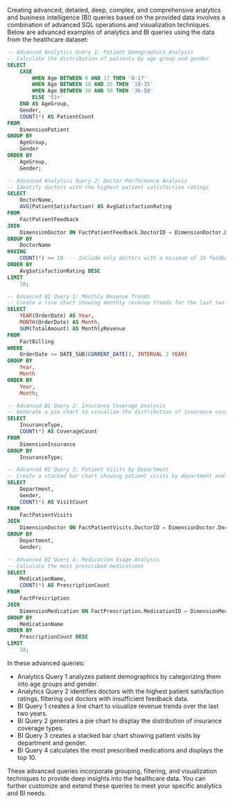 Creating advanced, detailed, deep, complex, and comprehensive analytics and business intelligence (BI) queries based on the provided data involves a combination of advanced SQL operations and visualization techniques. Below are advanced examples of analytics and BI queries using the data from the healthcare dataset:

```sql
-- Advanced Analytics Query 1: Patient Demographics Analysis
-- Calculate the distribution of patients by age group and gender
SELECT
    CASE
        WHEN Age BETWEEN 0 AND 17 THEN '0-17'
        WHEN Age BETWEEN 18 AND 35 THEN '18-35'
        WHEN Age BETWEEN 36 AND 50 THEN '36-50'
        ELSE '51+'
    END AS AgeGroup,
    Gender,
    COUNT(*) AS PatientCount
FROM
    DimensionPatient
GROUP BY
    AgeGroup,
    Gender
ORDER BY
    AgeGroup,
    Gender;

-- Advanced Analytics Query 2: Doctor Performance Analysis
-- Identify doctors with the highest patient satisfaction ratings
SELECT
    DoctorName,
    AVG(PatientSatisfaction) AS AvgSatisfactionRating
FROM
    FactPatientFeedback
JOIN
    DimensionDoctor ON FactPatientFeedback.DoctorID = DimensionDoctor.DoctorID
GROUP BY
    DoctorName
HAVING
    COUNT(*) >= 10  -- Include only doctors with a minimum of 10 feedback responses
ORDER BY
    AvgSatisfactionRating DESC
LIMIT
    10;

-- Advanced BI Query 1: Monthly Revenue Trends
-- Create a line chart showing monthly revenue trends for the last two years
SELECT
    YEAR(OrderDate) AS Year,
    MONTH(OrderDate) AS Month,
    SUM(TotalAmount) AS MonthlyRevenue
FROM
    FactBilling
WHERE
    OrderDate >= DATE_SUB(CURRENT_DATE(), INTERVAL 2 YEAR)
GROUP BY
    Year,
    Month
ORDER BY
    Year,
    Month;

-- Advanced BI Query 2: Insurance Coverage Analysis
-- Generate a pie chart to visualize the distribution of insurance coverage types
SELECT
    InsuranceType,
    COUNT(*) AS CoverageCount
FROM
    DimensionInsurance
GROUP BY
    InsuranceType;

-- Advanced BI Query 3: Patient Visits by Department
-- Create a stacked bar chart showing patient visits by department and gender
SELECT
    Department,
    Gender,
    COUNT(*) AS VisitCount
FROM
    FactPatientVisits
JOIN
    DimensionDoctor ON FactPatientVisits.DoctorID = DimensionDoctor.DoctorID
GROUP BY
    Department,
    Gender;

-- Advanced BI Query 4: Medication Usage Analysis
-- Calculate the most prescribed medications
SELECT
    MedicationName,
    COUNT(*) AS PrescriptionCount
FROM
    FactPrescription
JOIN
    DimensionMedication ON FactPrescription.MedicationID = DimensionMedication.MedicationID
GROUP BY
    MedicationName
ORDER BY
    PrescriptionCount DESC
LIMIT
    10;
```

In these advanced queries:

- Analytics Query 1 analyzes patient demographics by categorizing them into age groups and gender.
- Analytics Query 2 identifies doctors with the highest patient satisfaction ratings, filtering out doctors with insufficient feedback data.
- BI Query 1 creates a line chart to visualize revenue trends over the last two years.
- BI Query 2 generates a pie chart to display the distribution of insurance coverage types.
- BI Query 3 creates a stacked bar chart showing patient visits by department and gender.
- BI Query 4 calculates the most prescribed medications and displays the top 10.

These advanced queries incorporate grouping, filtering, and visualization techniques to provide deep insights into the healthcare data. You can further customize and extend these queries to meet your specific analytics and BI needs.